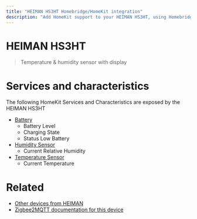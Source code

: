```yaml
---
title: "HEIMAN HS3HT Homebridge/HomeKit integration"
description: "Add HomeKit support to your HEIMAN HS3HT, using Homebridge, Zigbee2MQTT and homebridge-z2m."
---
```

<!---
This file has been GENERATED using src/docgen/docgen.ts
DO NOT EDIT THIS FILE MANUALLY!
-->
# HEIMAN HS3HT
> Temperature & humidity sensor with display


# Services and characteristics
The following HomeKit Services and Characteristics are exposed by
the HEIMAN HS3HT

* [Battery](../../battery.md)
  * Battery Level
  * Charging State
  * Status Low Battery
* [Humidity Sensor](../../sensors.md)
  * Current Relative Humidity
* [Temperature Sensor](../../sensors.md)
  * Current Temperature


# Related
* [Other devices from HEIMAN](../index.md#heiman)
* [Zigbee2MQTT documentation for this device](https://www.zigbee2mqtt.io/devices/HS3HT.html)